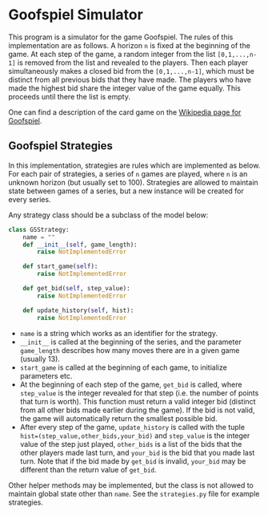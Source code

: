 # Goofspiel Simulator
This program is a simulator for the game Goofspiel.
The rules of this implementation are as follows.
A horizon `n` is fixed at the beginning of the game.
At each step of the game, a random integer from the list `[0,1,...,n-1]` is removed from the list and revealed to the players.
Then each player simultaneously makes a closed bid from the `[0,1,...,n-1]`, which must be distinct from all previous bids that they have made.
The players who have made the highest bid share the integer value of the game equally.
This proceeds until there the list is empty.

One can find a description of the card game on the [Wikipedia page for Goofspiel](https://en.wikipedia.org/wiki/Goofspiel#Game_play).

## Goofspiel Strategies
In this implementation, strategies are rules which are implemented as below.
For each pair of strategies, a series of `n` games are played, where `n` is an unknown horizon (but usually set to 100).
Strategies are allowed to maintain state between games of a series, but a new instance will be created for every series.

Any strategy class should be a subclass of the model below:
~~~python
class GSStrategy:
    name = ""
    def __init__(self, game_length):
        raise NotImplementedError

    def start_game(self):
        raise NotImplementedError

    def get_bid(self, step_value):
        raise NotImplementedError

    def update_history(self, hist):
        raise NotImplementedError
~~~
- `name` is a string which works as an identifier for the strategy.
- `__init__` is called at the beginning of the series, and the parameter `game_length` describes how many moves there are in a given game (usually 13).
- `start_game` is called at the beginning of each game, to initialize parameters etc.
- At the beginning of each step of the game, `get_bid` is called, where `step_value` is the integer revealed for that step (i.e. the number of points that turn is worth).
  This function must return a valid integer bid (distinct from all other bids made earlier during the game).
  If the bid is not valid, the game will automatically return the smallest possible bid.
- After every step of the game, `update_history` is called with the tuple `hist=(step_value,other_bids,your_bid)` and `step_value` is the integer value of the step just played, `other_bids` is a list of the bids that the other players made last turn, and `your_bid` is the bid that you made last turn.
  Note that if the bid made by `get_bid` is invalid, `your_bid` may be different than the return value of `get_bid`.

Other helper methods may be implemented, but the class is not allowed to maintain global state other than `name`.
See the `strategies.py` file for example strategies.
